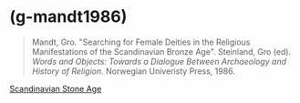 # (g-mandt1986)
> Mandt, Gro. "Searching for Female Deities in the Religious Manifestations of the Scandinavian Bronze Age". Steinland, Gro (ed). *Words and Objects: Towards a Dialogue Between Archaeology and History of Religion*. Norwegian Univeristy Press, 1986.
 
[Scandinavian Stone Age](scandinavian-stone-age.md)